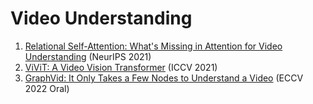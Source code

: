 # Video Understanding
1. [Relational Self-Attention: What's Missing in Attention for Video Understanding](https://arxiv.org/abs/2111.01673) (NeurIPS 2021)
2. [ViViT: A Video Vision Transformer](https://arxiv.org/abs/2103.15691) (ICCV 2021)
3. [GraphVid: It Only Takes a Few Nodes to Understand a Video](https://arxiv.org/abs/2207.01375) (ECCV 2022 Oral)


